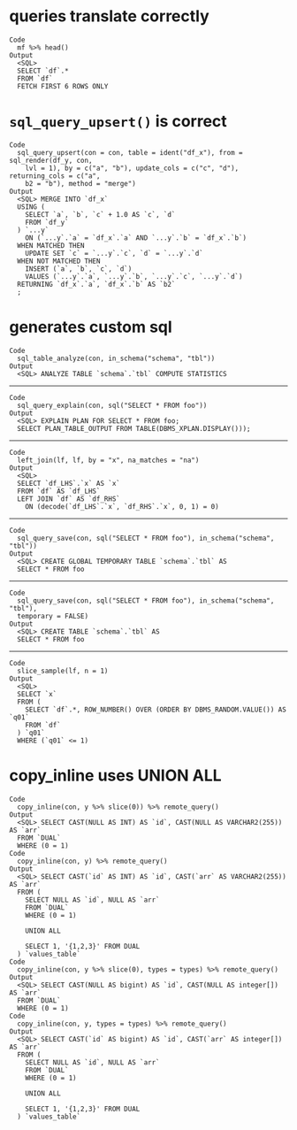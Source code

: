 # queries translate correctly

    Code
      mf %>% head()
    Output
      <SQL>
      SELECT `df`.*
      FROM `df`
      FETCH FIRST 6 ROWS ONLY

# `sql_query_upsert()` is correct

    Code
      sql_query_upsert(con = con, table = ident("df_x"), from = sql_render(df_y, con,
        lvl = 1), by = c("a", "b"), update_cols = c("c", "d"), returning_cols = c("a",
        b2 = "b"), method = "merge")
    Output
      <SQL> MERGE INTO `df_x`
      USING (
        SELECT `a`, `b`, `c` + 1.0 AS `c`, `d`
        FROM `df_y`
      ) `...y`
        ON (`...y`.`a` = `df_x`.`a` AND `...y`.`b` = `df_x`.`b`)
      WHEN MATCHED THEN
        UPDATE SET `c` = `...y`.`c`, `d` = `...y`.`d`
      WHEN NOT MATCHED THEN
        INSERT (`a`, `b`, `c`, `d`)
        VALUES (`...y`.`a`, `...y`.`b`, `...y`.`c`, `...y`.`d`)
      RETURNING `df_x`.`a`, `df_x`.`b` AS `b2`
      ;

# generates custom sql

    Code
      sql_table_analyze(con, in_schema("schema", "tbl"))
    Output
      <SQL> ANALYZE TABLE `schema`.`tbl` COMPUTE STATISTICS

---

    Code
      sql_query_explain(con, sql("SELECT * FROM foo"))
    Output
      <SQL> EXPLAIN PLAN FOR SELECT * FROM foo;
      SELECT PLAN_TABLE_OUTPUT FROM TABLE(DBMS_XPLAN.DISPLAY()));

---

    Code
      left_join(lf, lf, by = "x", na_matches = "na")
    Output
      <SQL>
      SELECT `df_LHS`.`x` AS `x`
      FROM `df` AS `df_LHS`
      LEFT JOIN `df` AS `df_RHS`
        ON (decode(`df_LHS`.`x`, `df_RHS`.`x`, 0, 1) = 0)

---

    Code
      sql_query_save(con, sql("SELECT * FROM foo"), in_schema("schema", "tbl"))
    Output
      <SQL> CREATE GLOBAL TEMPORARY TABLE `schema`.`tbl` AS
      SELECT * FROM foo

---

    Code
      sql_query_save(con, sql("SELECT * FROM foo"), in_schema("schema", "tbl"),
      temporary = FALSE)
    Output
      <SQL> CREATE TABLE `schema`.`tbl` AS
      SELECT * FROM foo

---

    Code
      slice_sample(lf, n = 1)
    Output
      <SQL>
      SELECT `x`
      FROM (
        SELECT `df`.*, ROW_NUMBER() OVER (ORDER BY DBMS_RANDOM.VALUE()) AS `q01`
        FROM `df`
      ) `q01`
      WHERE (`q01` <= 1)

# copy_inline uses UNION ALL

    Code
      copy_inline(con, y %>% slice(0)) %>% remote_query()
    Output
      <SQL> SELECT CAST(NULL AS INT) AS `id`, CAST(NULL AS VARCHAR2(255)) AS `arr`
      FROM `DUAL`
      WHERE (0 = 1)
    Code
      copy_inline(con, y) %>% remote_query()
    Output
      <SQL> SELECT CAST(`id` AS INT) AS `id`, CAST(`arr` AS VARCHAR2(255)) AS `arr`
      FROM (
        SELECT NULL AS `id`, NULL AS `arr`
        FROM `DUAL`
        WHERE (0 = 1)
      
        UNION ALL
      
        SELECT 1, '{1,2,3}' FROM DUAL
      ) `values_table`
    Code
      copy_inline(con, y %>% slice(0), types = types) %>% remote_query()
    Output
      <SQL> SELECT CAST(NULL AS bigint) AS `id`, CAST(NULL AS integer[]) AS `arr`
      FROM `DUAL`
      WHERE (0 = 1)
    Code
      copy_inline(con, y, types = types) %>% remote_query()
    Output
      <SQL> SELECT CAST(`id` AS bigint) AS `id`, CAST(`arr` AS integer[]) AS `arr`
      FROM (
        SELECT NULL AS `id`, NULL AS `arr`
        FROM `DUAL`
        WHERE (0 = 1)
      
        UNION ALL
      
        SELECT 1, '{1,2,3}' FROM DUAL
      ) `values_table`

